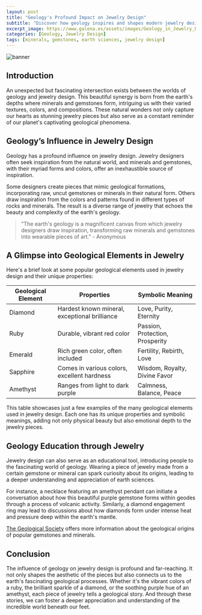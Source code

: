 ```yaml
---
layout: post
title: "Geology's Profound Impact on Jewelry Design"
subtitle: "Discover how geology inspires and shapes modern jewelry design, creating stunning pieces that captivate and intrigue."
excerpt_image: https://www.galena.es/assets/images/Geology_in_Jewelry_Design.png
categories: [Geology, Jewelry Design]
tags: [minerals, gemstones, earth sciences, jewelry design]
---
```


![banner](https://www.galena.es/assets/images/Geology_in_Jewelry_Design.png "A stunning array of jewelry pieces featuring various gemstones and minerals, showcasing the intricate relationship between geology and modern design. The image highlights the natural beauty of each stone, emphasizing their unique colors and textures, appealing to geology enthusiasts and jewelry lovers alike.")

## Introduction

An unexpected but fascinating intersection exists between the worlds of geology and jewelry design. This beautiful synergy is born from the earth's depths where minerals and gemstones form, intriguing us with their varied textures, colors, and compositions. These natural wonders not only capture our hearts as stunning jewelry pieces but also serve as a constant reminder of our planet's captivating geological phenomena.

## Geology’s Influence in Jewelry Design

Geology has a profound influence on jewelry design. Jewelry designers often seek inspiration from the natural world, and minerals and gemstones, with their myriad forms and colors, offer an inexhaustible source of inspiration. 

Some designers create pieces that mimic geological formations, incorporating raw, uncut gemstones or minerals in their natural form. Others draw inspiration from the colors and patterns found in different types of rocks and minerals. The result is a diverse range of jewelry that echoes the beauty and complexity of the earth's geology.

> "The earth's geology is a magnificent canvas from which jewelry designers draw inspiration, transforming raw minerals and gemstones into wearable pieces of art." - Anonymous

## A Glimpse into Geological Elements in Jewelry 

Here's a brief look at some popular geological elements used in jewelry design and their unique properties:

| Geological Element | Properties | Symbolic Meaning |
| --- | --- | --- |
| Diamond | Hardest known mineral, exceptional brilliance | Love, Purity, Eternity |
| Ruby | Durable, vibrant red color | Passion, Protection, Prosperity |
| Emerald | Rich green color, often included | Fertility, Rebirth, Love |
| Sapphire | Comes in various colors, excellent hardness | Wisdom, Royalty, Divine Favor |
| Amethyst | Ranges from light to dark purple | Calmness, Balance, Peace |

This table showcases just a few examples of the many geological elements used in jewelry design. Each one has its unique properties and symbolic meanings, adding not only physical beauty but also emotional depth to the jewelry pieces.

## Geology Education through Jewelry

Jewelry design can also serve as an educational tool, introducing people to the fascinating world of geology. Wearing a piece of jewelry made from a certain gemstone or mineral can spark curiosity about its origins, leading to a deeper understanding and appreciation of earth sciences.

For instance, a necklace featuring an amethyst pendant can initiate a conversation about how this beautiful purple gemstone forms within geodes through a process of volcanic activity. Similarly, a diamond engagement ring may lead to discussions about how diamonds form under intense heat and pressure deep within the earth's mantle.

[The Geological Society](https://www.geolsoc.org.uk/Geology-For-The-Public) offers more information about the geological origins of popular gemstones and minerals.

## Conclusion

The influence of geology on jewelry design is profound and far-reaching. It not only shapes the aesthetic of the pieces but also connects us to the earth's fascinating geological processes. Whether it's the vibrant colors of a ruby, the brilliant sparkle of a diamond, or the soothing purple hue of an amethyst, each piece of jewelry tells a geological story. And through these stories, we can foster a deeper appreciation and understanding of the incredible world beneath our feet.